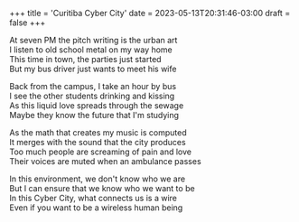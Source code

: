 +++
title = 'Curitiba Cyber City'
date = 2023-05-13T20:31:46-03:00
draft = false
+++

At seven PM the pitch writing is the urban art  
I listen to old school metal on my way home  
This time in town, the parties just started  
But my bus driver just wants to meet his wife  

Back from the campus, I take an hour by bus  
I see the other students drinking and kissing  
As this liquid love spreads through the sewage  
Maybe they know the future that I'm studying  

As the math that creates my music is computed  
It merges with the sound that the city produces  
Too much people are screaming of pain and love  
Their voices are muted when an ambulance passes  

In this environment, we don't know who we are  
But I can ensure that we know who we want to be  
In this Cyber City, what connects us is a wire  
Even if you want to be a wireless human being  
